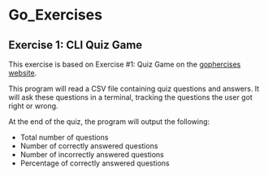 # Go_Exercises

## Exercise 1: CLI Quiz Game

This exercise is based on Exercise #1: Quiz Game on the [gophercises website](https://github.com/gophercises/quiz).

This program will read a CSV file containing quiz questions and answers. It will ask these questions in a terminal, tracking the questions the user got right or wrong.

At the end of the quiz, the program will output the following:
- Total number of questions
- Number of correctly answered questions
- Number of incorrectly answered questions
- Percentage of correctly answered questions